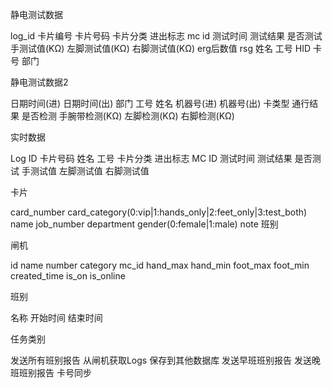 静电测试数据

log_id
卡片编号
卡片号码
卡片分类
进出标志
mc id
测试时间
测试结果
是否测试
手测试值(KΩ)
左脚测试值(KΩ)
右脚测试值(KΩ)
erg后数值
rsg
姓名
工号
HID
卡号
部门

静电测试数据2

日期时间(进)
日期时间(出)
部门
工号
姓名
机器号(进)
机器号(出)
卡类型
通行结果
是否检测
手腕带检测(KΩ)
左脚检测(KΩ)
右脚检测(KΩ)

实时数据

Log ID
卡片号码
姓名
工号
卡片分类
进出标志
MC ID
测试时间
测试结果
是否测试
手测试值
左脚测试值
右脚测试值

卡片

card_number
card_category(0:vip|1:hands_only|2:feet_only|3:test_both)
name
job_number
department
gender(0:female|1:male)
note
班别

闸机

id
name
number
category
mc_id
hand_max
hand_min
foot_max
foot_min
created_time
is_on
is_online

班别

名称
开始时间
结束时间

任务类别

发送所有班别报告
从闸机获取Logs
保存到其他数据库
发送早班班别报告
发送晚班班别报告
卡号同步

